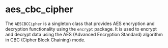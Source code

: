 # aes_cbc_cipher
The `AESCBCCipher` is a singleton class that provides AES encryption and decryption functionality using the `encrypt` package. It is used to encrypt and decrypt data using the AES (Advanced Encryption Standard) algorithm in CBC (Cipher Block Chaining) mode.
